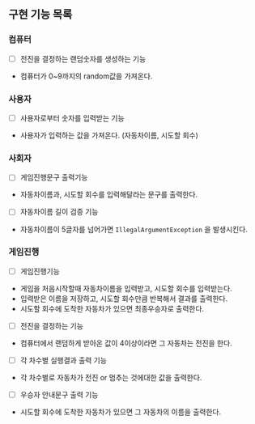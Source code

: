 ## 구현 기능 목록

### 컴퓨터

- [ ]  전진을 결정하는 랜덤숫자를 생성하는 기능
- 컴퓨터가 0~9까지의 random값을 가져온다.

### 사용자

- [ ]  사용자로부터 숫자를 입력받는 기능
- 사용자가 입력하는 값을 가져온다. (자동차이름, 시도할 회수)

### 사회자

- [ ]  게임진행문구 출력기능
- 자동차이름과, 시도할 회수를 입력해달라는 문구를 출력한다.
- [ ]  자동차이름 길이 검증 기능
- 자동차이름이 5글자를 넘어가면 `IllegalArgumentException` 을 발생시킨다.

### 게임진행

- [ ]  게임진행기능
- 게임을 처음시작할때 자동차이름을 입력받고, 시도할 회수를 입력받는다.
- 입력받은 이름을 저장하고, 시도할 회수만큼 반복해서 결과를 출력한다.
- 시도할 회수에 도착한 자동차가 있으면 최종우승자로 출력한다.
- [ ]  전진을 결정하는 기능
- 컴퓨터에서 랜덤하게 받아온 값이 4이상이라면 그 자동차는 전진을 한다.
- [ ]  각 차수별 실행결과 출력 기능
- 각 차수별로 자동차가 전진 or 멈추는 것에대한 값을 출력한다.
- [ ]  우승자 안내문구 출력 기능
- 시도할 회수에 도착한 자동차가 있으면 그 자동차의 이름을 출력한다.